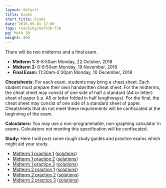 ```yaml
---
layout: default
title: Exams
short_title: Exams
date: 2016-09-01 12:00
tags: teaching/math3b-f18
pg: Math 3B
weight: 400
---
```


There will be two midterms and a final exam.

* __Midterm 1:__ 8-8:50am Monday, 22 October, 2018
* __Midterm 2:__ 8-8:50am Monday, 19 November, 2018
* __Final Exam:__ 11:30am-2:30pm Monday, 10 December, 2018

__Cheatsheets:__ For each exam, students may bring a cheat sheet. Each student must prepare their own handwritten cheat sheet. For the midterms, the cheat sheet may consist of one side of half a standard (A4 or letter) sheet of paper (i.e. A5 or letter folded in half lengthways). For the final, the cheat sheet may consist of one side of a standard sheet of paper. Cheatsheets that do not meet these requirements will be confiscated at the beginning of the exam.

__Calculators:__ You may use a non-programmable, non-graphing calculator in exams. Calculators not meeting this specification will be confiscated.

__Study:__ Here I will post some rough study guides and practice exams which might aid your study.


- [Midterm 1 practice 1](midterm1-practice1.pdf) ([solutions](midterm1-practice1-solutions.pdf))
- [Midterm 1 practice 2](midterm1-practice2.pdf) ([solutions](midterm1-practice2-solutions.pdf))
- [Midterm 1 practice 3](midterm1-practice3.pdf) ([solutions](midterm1-practice3-solutions.pdf))
- [Midterm 2 practice 1](midterm2-practice1.pdf) ([solutions](midterm2-practice1-solutions.pdf))
- [Midterm 2 practice 2](midterm2-practice2.pdf) ([solutions](midterm2-practice2-solutions.pdf))
- [Midterm 2 practice 3](midterm2-practice3.pdf) ([solutions](midterm2-practice3-solutions.pdf))
<!-- - [Final practice 1](final-practice1.pdf) ([solutions](final-practice1-solutions.pdf)) -->
<!-- - [Final practice 2](final-practice2.pdf) ([solutions](final-practice2-solutions.pdf)) -->
